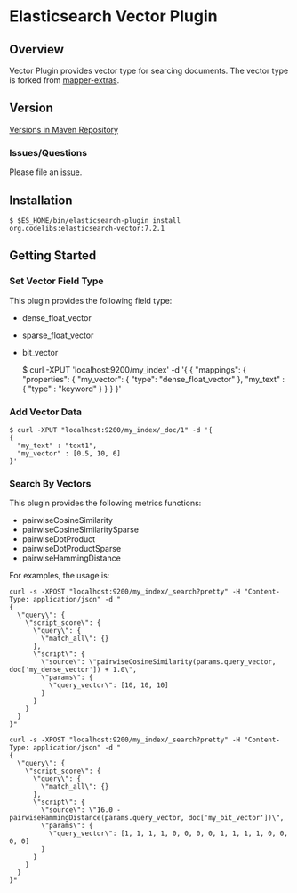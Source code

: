 Elasticsearch Vector Plugin
=======================

## Overview

Vector Plugin provides vector type for searcing documents.
The vector type is forked from [mapper-extras](https://github.com/elastic/elasticsearch/tree/7f3ab4524f8745b03b1e0025a56eb2e2dfe02b7a/modules/mapper-extras).

## Version

[Versions in Maven Repository](http://central.maven.org/maven2/org/codelibs/elasticsearch-vector/)

### Issues/Questions

Please file an [issue](https://github.com/codelibs/elasticsearch-vector/issues "issue").

## Installation

    $ $ES_HOME/bin/elasticsearch-plugin install org.codelibs:elasticsearch-vector:7.2.1

## Getting Started

### Set Vector Field Type

This plugin provides the following field type:

- dense_float_vector
- sparse_float_vector
- bit_vector

    $ curl -XPUT 'localhost:9200/my_index' -d '{
    {
      "mappings": {
        "properties": {
          "my_vector": {
            "type": "dense_float_vector"
          },
          "my_text" : {
            "type" : "keyword"
          }
        }
      }
    }'

### Add Vector Data

    $ curl -XPUT "localhost:9200/my_index/_doc/1" -d '{
    {
      "my_text" : "text1",
      "my_vector" : [0.5, 10, 6]
    }'

### Search By Vectors

This plugin provides the following metrics functions:

- pairwiseCosineSimilarity
- pairwiseCosineSimilaritySparse
- pairwiseDotProduct
- pairwiseDotProductSparse
- pairwiseHammingDistance

For examples, the usage is:

```
curl -s -XPOST "localhost:9200/my_index/_search?pretty" -H "Content-Type: application/json" -d "
{
  \"query\": {
    \"script_score\": {
      \"query\": {
        \"match_all\": {}
      },
      \"script\": {
        \"source\": \"pairwiseCosineSimilarity(params.query_vector, doc['my_dense_vector']) + 1.0\",
        \"params\": {
          \"query_vector\": [10, 10, 10]
        }
      }
    }
  }
}"
```

```
curl -s -XPOST "localhost:9200/my_index/_search?pretty" -H "Content-Type: application/json" -d "
{
  \"query\": {
    \"script_score\": {
      \"query\": {
        \"match_all\": {}
      },
      \"script\": {
        \"source\": \"16.0 - pairwiseHammingDistance(params.query_vector, doc['my_bit_vector'])\",
        \"params\": {
          \"query_vector\": [1, 1, 1, 1, 0, 0, 0, 0, 1, 1, 1, 1, 0, 0, 0, 0]
        }
      }
    }
  }
}"
```
